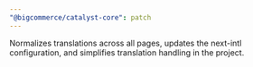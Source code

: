 ```yaml
---
"@bigcommerce/catalyst-core": patch
---
```


Normalizes translations across all pages, updates the next-intl configuration, and simplifies translation handling in the project.
